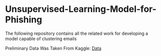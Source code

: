# Unsupervised-Learning-Model-for-Phishing
The following repository contains all the related work for developing a model capable of clustering emails

Preliminary Data Was Taken From Kaggle:
[Data](https://www.kaggle.com/datasets/naserabdullahalam/phishing-email-dataset?select=CEAS_08.csv)
